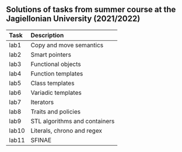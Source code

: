 ## Solutions of tasks from summer course at the Jagiellonian University (2021/2022)

| Task  | Description                   |
|:------|:------------------------------|
| lab1  | Copy and move semantics       |
| lab2  | Smart pointers                |
| lab3  | Functional objects            |
| lab4  | Function templates            |
| lab5  | Class templates               |
| lab6  | Variadic templates            |
| lab7  | Iterators                     |
| lab8  | Traits and policies           |
| lab9  | STL algorithms and containers |
| lab10 | Literals, chrono and regex    |
| lab11 | SFINAE                        |